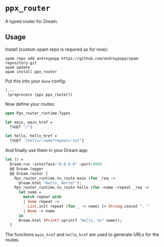 # `ppx_router`

A typed router for Dream.

## Usage

Install (custom opam repo is required as for now):
```
opam repo add andreypopp https://github.com/andreypopp/opam-repository.git
opam update
opam install ppx_router
```

Put this into your `dune` config:
```
(...
 (preprocess (pps ppx_router))
```

Now define your routes:
```ocaml
open Ppx_router_runtime.Types

let main, main_href =
  [%GET "/"]

let hello, hello_href =
  [%GET "/hello/:name?repeat=:int"]
```

And finally use them in your Dream app:
```ocaml
let () =
  Dream.run ~interface:"0.0.0.0" ~port:8080
  @@ Dream.logger
  @@ Dream.router [
    Ppx_router_runtime.to_route main (fun _req ->
      Dream.html "Hello, World!");
    Ppx_router_runtime.to_route hello (fun ~name ~repeat _req ->
      let name =
        match repeat with
        | Some repeat ->
          List.init repeat (fun _ -> name) |> String.concat ", "
        | None -> name
      in
      Dream.html (Printf.sprintf "Hello, %s" name));
  ]
```

The functions `main_href` and `hello_href` are used to generate URLs for the routes.
